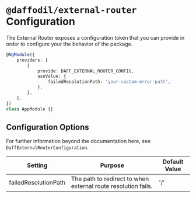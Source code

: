 # `@daffodil/external-router` Configuration

The External Router exposes a configuration token that you can provide in order to configure your the behavior of the package.

```ts
@NgModule({
	providers: [
		{
			provide: DAFF_EXTERNAL_ROUTER_CONFIG,
			useValue: {
				failedResolutionPath: 'your-custom-error-path',
			},
		},
	],
})
class AppModule {}
```

## Configuration Options

For further information beyond the documentation here, see `DaffExternalRouterConfiguration`.

| Setting              | Purpose                                                       | Default Value |
| -------------------- | ------------------------------------------------------------- | ------------- |
| failedResolutionPath | The path to redirect to when external route resolution fails. | '/'           |
